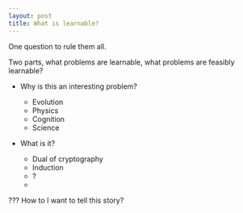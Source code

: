 ```yaml
---
layout: post
title: What is learnable?
---
```


One question to rule them all.

Two parts, what problems are learnable, what problems are feasibly learnable?

* Why is this an interesting problem?
    * Evolution
    * Physics
    * Cognition
    * Science
    
* What is it?
    * Dual of cryptography
    * Induction
    * ?
    * 
    
???
How to I want to tell this story?